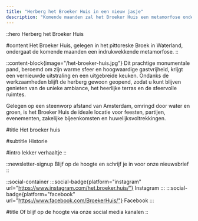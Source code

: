 ```yaml
---
title: "Herberg het Broeker Huis in een nieuw jasje"
description: "Komende maanden zal het Broeker Huis een metamorfose ondergaan. De herberg zal een nieuwe uitstraling krijgen en de keuken zal worden uitgebreid. De herberg blijft gewoon open tijdens de verbouwing."
---
```


::hero
Herberg het Broeker Huis

#content
Het Broeker Huis, gelegen in het pittoreske Broek in Waterland, ondergaat de komende maanden een indrukwekkende metamorfose.
::

::content-block{image="/het-broeker-huis.jpg"}
Dit prachtige monumentale pand, beroemd om zijn warme sfeer en hoogwaardige gastvrijheid, krijgt een vernieuwde uitstraling en een uitgebreide keuken. Ondanks de werkzaamheden blijft de herberg gewoon geopend, zodat u kunt blijven genieten van de unieke ambiance, het heerlijke terras en de sfeervolle ruimtes.

Gelegen op een steenworp afstand van Amsterdam, omringd door water en groen, is het Broeker Huis de ideale locatie voor feesten, partijen, evenementen, zakelijke bijeenkomsten en huwelijksvoltrekkingen.

#title
Het broeker huis

#subtitle
Historie

#intro
lekker verhaaltje
::

::newsletter-signup
Blijf op de hoogte en schrijf je in voor onze nieuwsbrief
::

::social-container
:::social-badge{platform="instagram" url="https://www.instagram.com/het.broeker.huis/"}
Instagram
:::
:::social-badge{platform="facebook" url="https://www.facebook.com/BroekerHuis/"}
Facebook
:::

#title
Of blijf op de hoogte via onze social media kanalen
::
